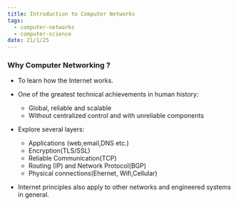 ```yaml
---
title: Introduction to Computer Networks
tags:
  - computer-networks
  - computer-science
date: 21/1/25
---
```

### Why Computer Networking ?
- To learn how the Internet works.
- One of the greatest technical achievements in human history:
	- Global, reliable and scalable
	- Without centralized control and with unreliable components 
- Explore several layers:
	- Applications (web,email,DNS etc.)
	- Encryption(TLS/SSL)
	- Reliable Communication(TCP)
	- Routing (IP) and Network Protocol(BGP)
	- Physical connections(Ehernet, Wifi,Cellular)

- Internet principles also apply to other networks and engineered systems in general.

